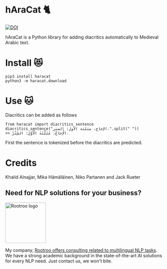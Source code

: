 # hAraCat 🐈
[![DOI](https://zenodo.org/badge/DOI/10.5281/zenodo.3677375.svg)](https://doi.org/10.5281/zenodo.3677375)

hAraCat is a Python library for adding diacritics automatically to Medieval Arabic text.

# Install 😻

    pip3 install haracat
    python3 -m haracat.download

# Use 🐱

Diacritics can be added as follows

    from haracat import diacritics_sentence
    diacritics_sentence("الإجاج، مثلثة الأول: الستر.".split(" "))
    >> الْإِجاجُ، مُثَلَّثَةَ الْأَوَّلِ: السِّتْرُ.

First the sentence is tokenized before the diacritics are predicted.

# Credits

Khalid Alnajjar, Mika Hämäläinen, Niko Partanen and Jack Rueter

## Need for NLP solutions for your business?


<img src="https://rootroo.com/cropped-logo-01-png/" alt="Rootroo logo" width="128px" height="128px">

My company, [Rootroo offers consulting related to multilingual NLP tasks](https://rootroo.com/). We have a strong academic background in the state-of-the-art AI solutions for every NLP need. Just contact us, we won't bite.
